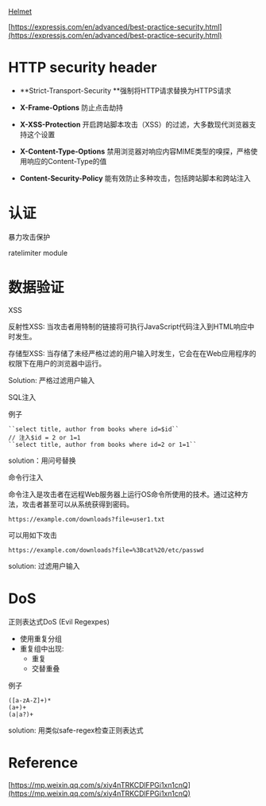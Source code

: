 [Helmet](https://helmetjs.github.io/)

[https://expressjs.com/en/advanced/best-practice-security.html](https://expressjs.com/en/advanced/best-practice-security.html)

# HTTP security header

* **Strict-Transport-Security **强制将HTTP请求替换为HTTPS请求

* **X-Frame-Options** 防止点击劫持

* **X-XSS-Protection** 开启跨站脚本攻击（XSS）的过滤，大多数现代浏览器支持这个设置

* **X-Content-Type-Options** 禁用浏览器对响应内容MIME类型的嗅探，严格使用响应的Content-Type的值

* **Content-Security-Policy** 能有效防止多种攻击，包括跨站脚本和跨站注入

# 认证

暴力攻击保护

ratelimiter module

# 数据验证

XSS

反射性XSS: 当攻击者用特制的链接将可执行JavaScript代码注入到HTML响应中时发生。

存储型XSS: 当存储了未经严格过滤的用户输入时发生，它会在在Web应用程序的权限下在用户的浏览器中运行。

Solution: 严格过滤用户输入

SQL注入

例子

    ``select title, author from books where id=$id``
    // 注入$id = 2 or 1=1
    ``select title, author from books where id=2 or 1=1``

solution：用问号替换

命令行注入

命令注入是攻击者在远程Web服务器上运行OS命令所使用的技术。通过这种方法，攻击者甚至可以从系统获得到密码。

```
https://example.com/downloads?file=user1.txt
```

可以用如下攻击

```
https://example.com/downloads?file=%3Bcat%20/etc/passwd
```

solution: 过滤用户输入

# DoS

正则表达式DoS \(Evil Regexpes\)

* 使用重复分组
* 重复组中出现: 
  * 重复
  * 交替重叠

例子

```
([a-zA-Z]+)*
(a+)+
(a|a?)+
```

solution: 用类似safe-regex检查正则表达式

# Reference

[https://mp.weixin.qq.com/s/xiy4nTRKCDlFPGi1xn1cnQ](https://mp.weixin.qq.com/s/xiy4nTRKCDlFPGi1xn1cnQ)

